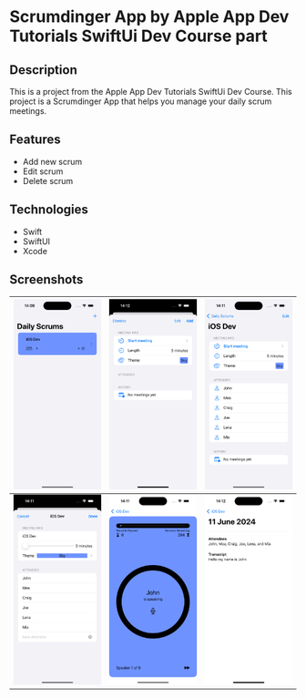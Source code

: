 # Scrumdinger App by Apple App Dev Tutorials SwiftUi Dev Course part

## Description
This is a project from the Apple App Dev Tutorials SwiftUi Dev Course. This project is a Scrumdinger App that helps you manage your daily scrum meetings.

## Features
- Add new scrum
- Edit scrum
- Delete scrum

## Technologies
- Swift
- SwiftUI
- Xcode

## Screenshots

| ![Screen Shot 2021-09-29 at 10 52 00 PM](Screenshots/Simulator%20Screenshot%20-%20iPhone%2015%20Pro%20-%202024-06-11%20at%2014.09.49.png) | ![Screen Shot 2021-09-29 at 10 52 10 PM](Screenshots/Simulator%20Screenshot%20-%20iPhone%2015%20Pro%20-%202024-06-11%20at%2014.12.47.png) | ![Screen Shot 2021-09-29 at 10 52 20 PM](Screenshots/Simulator%20Screenshot%20-%20iPhone%2015%20Pro%20-%202024-06-11%20at%2014.11.40.png) |
| --- | --- | --- |
| ![Screen Shot 2021-09-29 at 10 52 00 PM](Screenshots/Simulator%20Screenshot%20-%20iPhone%2015%20Pro%20-%202024-06-11%20at%2014.11.23.png) | ![Screen Shot 2021-09-29 at 10 52 10 PM](Screenshots/Simulator%20Screenshot%20-%20iPhone%2015%20Pro%20-%202024-06-11%20at%2014.11.52.png) | ![Screen Shot 2021-09-29 at 10 52 20 PM](Screenshots/Simulator%20Screenshot%20-%20iPhone%2015%20Pro%20-%202024-06-11%20at%2014.12.37.png) |
